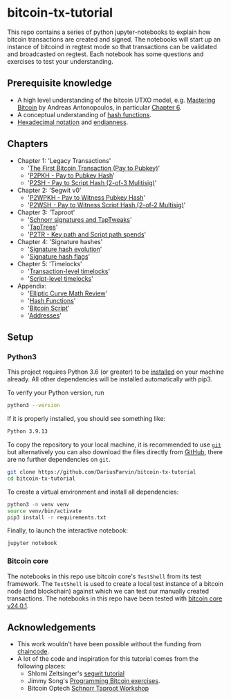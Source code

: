 # bitcoin-tx-tutorial

This repo contains a series of python jupyter-notebooks to explain how bitcoin transactions are created and signed. The notebooks will start up an instance of bitcoind in regtest mode so that transactions can be validated and broadcasted on regtest. Each notebook has some questions and exercises to test your understanding.

## Prerequisite knowledge

- A high level understanding of the bitcoin UTXO model, e.g. [Mastering Bitcoin](https://github.com/bitcoinbook/bitcoinbook) by Andreas Antonopoulos, in particular [Chapter 6](https://github.com/bitcoinbook/bitcoinbook/blob/develop/ch06.asciidoc).
- A conceptual understanding of [hash functions](https://www.thesslstore.com/blog/what-is-a-hash-function-in-cryptography-a-beginners-guide).
- [Hexadecimal notation](https://inst.eecs.berkeley.edu/~cs61bl/r//cur/bits/decimal-binary-hex.html?topic=lab28.topic&step=2&course=) and [endianness](https://www.freecodecamp.org/news/what-is-endianness-big-endian-vs-little-endian/).

## Chapters

+ Chapter 1: 'Legacy Transactions'
  - '[The First Bitcoin Transaction (Pay to Pubkey)](https://github.com/DariusParvin/bitcoin-tx-tutorial/blob/main/chapter1-legacy/first-btc-tx.ipynb)'
  - '[P2PKH - Pay to Pubkey Hash](https://github.com/DariusParvin/bitcoin-tx-tutorial/blob/main/chapter1-legacy/p2pkh.ipynb)'
  - '[P2SH - Pay to Script Hash (2-of-3 Mulitisig)](https://github.com/DariusParvin/bitcoin-tx-tutorial/blob/main/chapter1-legacy/p2sh-multisig.ipynb)'
+ Chapter 2: 'Segwit v0'
  - '[P2WPKH - Pay to Witness Pubkey Hash](https://github.com/DariusParvin/bitcoin-tx-tutorial/blob/main/chapter2-segwitv0/p2wpkh.ipynb)'
  - '[P2WSH - Pay to Witness Script Hash (2-of-2 Multisig)](https://github.com/DariusParvin/bitcoin-tx-tutorial/blob/main/chapter2-segwitv0/p2wsh-2-of-2-multisig.ipynb)'
+ Chapter 3: 'Taproot'
  - '[Schnorr signatures and TapTweaks](https://github.com/DariusParvin/bitcoin-tx-tutorial/blob/main/chapter3-taproot/schnorr-sig-and-taptweak.ipynb)'
  - '[TapTrees](https://github.com/DariusParvin/bitcoin-tx-tutorial/blob/main/chapter3-taproot/taproot-taptree.ipynb)'
  - '[P2TR - Key path and Script path spends](https://github.com/DariusParvin/bitcoin-tx-tutorial/blob/main/chapter3-taproot/p2tr-key-and-script-path.ipynb)'
+ Chapter 4: 'Signature hashes'
  - '[Signature hash evolution](https://github.com/DariusParvin/bitcoin-tx-tutorial/blob/main/chapter4-sighash/sighash-evolution.ipynb)'
  - '[Signature hash flags](https://github.com/DariusParvin/bitcoin-tx-tutorial/blob/main/chapter4-sighash/sighash-flags.ipynb)'
+ Chapter 5: 'Timelocks'
  - '[Transaction-level timelocks](https://github.com/DariusParvin/bitcoin-tx-tutorial/blob/main/chapter5-timelocks/transaction-level-timelocks.ipynb)'
  - '[Script-level timelocks](https://github.com/DariusParvin/bitcoin-tx-tutorial/blob/main/chapter5-timelocks/script-level-timelocks.ipynb)'
+ Appendix:
  - '[Elliptic Curve Math Review](https://github.com/DariusParvin/bitcoin-tx-tutorial/blob/main/appendix/elliptic_curve_math_review.ipynb)'
  - '[Hash Functions](https://github.com/DariusParvin/bitcoin-tx-tutorial/blob/main/appendix/hash-functions.ipynb)'
  - '[Bitcoin Script](https://github.com/DariusParvin/bitcoin-tx-tutorial/blob/main/appendix/bitcoin_script.ipynb)'
  - '[Addresses](https://github.com/DariusParvin/bitcoin-tx-tutorial/blob/main/appendix/addresses.ipynb)'

## Setup
### Python3
This project requires Python 3.6 (or greater) to be [installed](https://www.python.org/downloads/) on your machine already. All other dependencies will be installed automatically with pip3.

To verify your Python version, run
```sh
python3 --version
```
If it is properly installed, you should see something like:
```sh
Python 3.9.13
```

To copy the repository to your local machine, it is recommended to use [`git`](https://git-scm.com/downloads) but alternatively you can also download the files directly from [GitHub](https://github.com/DariusParvin/bitcoin-tx-tutorial), there are no further dependencies on `git`.

```sh
git clone https://github.com/DariusParvin/bitcoin-tx-tutorial
cd bitcoin-tx-tutorial
```

To create a virtual environment and install all dependencies:
```sh
python3 -m venv venv
source venv/bin/activate
pip3 install -r requirements.txt
```

Finally, to launch the interactive notebook:
```sh
jupyter notebook
```
### Bitcoin core
The notebooks in this repo use bitcoin core's `TestShell` from its test framework. The `TestShell` is used to create a local test instance of a bitcoin node (and blockchain) against which we can test our manually created transactions. The notebooks in this repo have been tested with [bitcoin core v24.0.1](https://github.com/bitcoin/bitcoin/releases/tag/v24.0.1).


## Acknowledgements
- This work wouldn't have been possible without the funding from [chaincode](https://chaincode.com).
- A lot of the code and inspiration for this tutorial comes from the following places:
  - Shlomi Zeltsinger's [segwit tutorial](https://github.com/zeltsi/segwit_tutorial/tree/master/transactions)
  - Jimmy Song's [Programming Bitcoin exercises](https://github.com/jimmysong/pb-exercises).
  - Bitcoin Optech [Schnorr Taproot Workshop](https://bitcoinops.org/en/schorr-taproot-workshop/)
